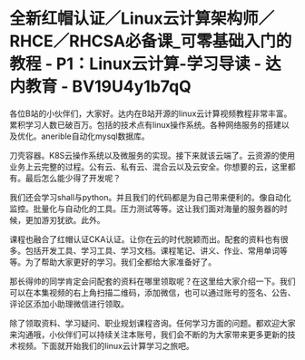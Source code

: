 # 全新红帽认证／Linux云计算架构师／RHCE／RHCSA必备课_可零基础入门的教程 - P1：Linux云计算-学习导读 - 达内教育 - BV19U4y1b7qQ

各位B站的小伙伴们，大家好。达内在B站开源的linux云计算视频教程非常丰富。累积学习人数已破百万。包括的技术点有linux操作系统。各种网络服务的搭建以及优化。anerible自动化mysql数据库。

刀壳容器。K8S云操作系统以及微服务的实现。接下来就该云端了。云资源的使用业务上云完整的过程。公有云、私有云、混合云以及云安全。你想要的云，这里都有。最后怎么能少得了开发呢？

我们还会学习shall与python。并且我们的代码都是为自己带来便利的。像自动化监控。批量化与自动化的工具。压力测试等等。这让我们面对海量的服务器的时候，更加游刃犹欲。此外。

课程也融合了红帽认证CKA认证。让你在云的时代脱颖而出。配套的资料也有很多。包括开发工具、学习工具、学习文档。课程笔记、讲义、作业、常用单词等等。为了帮助大家更好的学习。我们全都给大家准备好了。

那长得帅的同学肯定会问配套的资料在哪里领取呢？在这里给大家介绍一下。我们可以在本集视频的右上角扫描二维码，添加微信，也可以通过账号的签名、公告、评论区添加小助理微信进行领取。

除了领取资料、学习疑问、职业规划课程咨询。任何学习方面的问题。都欢迎大家来沟通哦，小伙伴们可以持续关注本账号，我们会不断的为大家带来更多更新的技术视频。下面就开始我们的linux云计算学习之旅吧。

